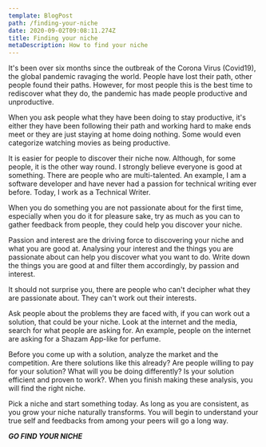 ```yaml
---
template: BlogPost
path: /finding-your-niche
date: 2020-09-02T09:08:11.274Z
title: Finding your niche
metaDescription: How to find your niche
---
```

It's been over six months since the outbreak of the Corona Virus (Covid19), the global pandemic ravaging the world. People have lost their path, other people found their paths. However, for most people this is the best time to rediscover what they do, the pandemic has made people productive and unproductive. 

When you ask people what they have been doing to stay productive, it's either they have been following their path and working hard to make ends meet or they are just staying at home doing nothing. Some would even categorize watching movies as being productive. 

It is easier for people to discover their niche now. Although, for some people, it is the other way round. I strongly believe everyone is good at something. There are people who are multi-talented. An example, I am a software developer and have never had a passion for technical writing ever before. Today, I work as a Technical Writer. 

When you do something you are not passionate about for the first time, especially when you do it for pleasure sake, try as much as you can to gather feedback from people, they could help you discover your niche. 

Passion and interest are the driving force to discovering your niche and what you are good at. Analysing your interest and the things you are passionate about can help you discover what you want to do. Write down the things you are good at and filter them accordingly, by passion and interest. 

It should not surprise you, there are people who can't decipher what they are passionate about. They can't work out their interests. 

Ask people about the problems they are faced with, if you can work out a solution, that could be your niche. Look at the internet and the media, search for what people are asking for. An example, people on the internet are asking for a Shazam App-like for perfume. 

Before you come up with a solution, analyze the market and the competition. Are there solutions like this already? Are people willing to pay for your solution? What will you be doing differently? Is your solution efficient and proven to work?. When you finish making these analysis, you will find the right niche. 

Pick a niche and start something today. As long as you are consistent, as you grow your niche naturally transforms. You will begin to understand your true self and feedbacks from among your peers will go a long way. 

***GO FIND YOUR NICHE***

